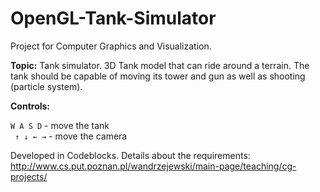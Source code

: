 # OpenGL-Tank-Simulator

Project for Computer Graphics and Visualization.

**Topic:** Tank simulator. 3D Tank model that can ride around a terrain. The tank should be capable of moving its tower and gun as well as shooting (particle system).

**Controls:**

`W A S D` - move the tank  
` ↑ ↓ ← →` - move the camera

Developed in Codeblocks.
Details about the requirements: http://www.cs.put.poznan.pl/wandrzejewski/main-page/teaching/cg-projects/
